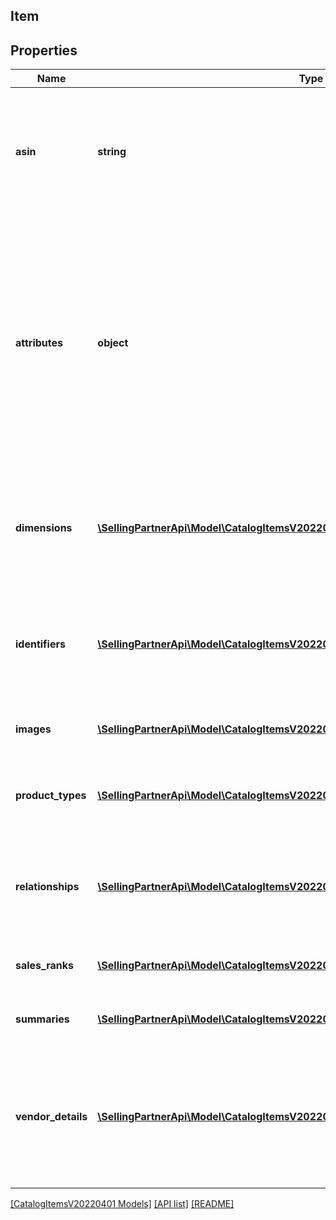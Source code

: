 ## Item

## Properties

Name | Type | Description | Notes
------------ | ------------- | ------------- | -------------
**asin** | **string** | Amazon Standard Identification Number (ASIN) is the unique identifier for an item in the Amazon catalog. |
**attributes** | **object** | A JSON object that contains structured item attribute data keyed by attribute name. Catalog item attributes conform to the related product type definitions available in the Selling Partner API for Product Type Definitions. | [optional]
**dimensions** | [**\SellingPartnerApi\Model\CatalogItemsV20220401\ItemDimensionsByMarketplace[]**](ItemDimensionsByMarketplace.md) | Array of dimensions associated with the item in the Amazon catalog by Amazon marketplace. | [optional]
**identifiers** | [**\SellingPartnerApi\Model\CatalogItemsV20220401\ItemIdentifiersByMarketplace[]**](ItemIdentifiersByMarketplace.md) | Identifiers associated with the item in the Amazon catalog, such as UPC and EAN identifiers. | [optional]
**images** | [**\SellingPartnerApi\Model\CatalogItemsV20220401\ItemImagesByMarketplace[]**](ItemImagesByMarketplace.md) | Images for an item in the Amazon catalog. | [optional]
**product_types** | [**\SellingPartnerApi\Model\CatalogItemsV20220401\ItemProductTypeByMarketplace[]**](ItemProductTypeByMarketplace.md) | Product types associated with the Amazon catalog item. | [optional]
**relationships** | [**\SellingPartnerApi\Model\CatalogItemsV20220401\ItemRelationshipsByMarketplace[]**](ItemRelationshipsByMarketplace.md) | Relationships by marketplace for an Amazon catalog item (for example, variations). | [optional]
**sales_ranks** | [**\SellingPartnerApi\Model\CatalogItemsV20220401\ItemSalesRanksByMarketplace[]**](ItemSalesRanksByMarketplace.md) | Sales ranks of an Amazon catalog item. | [optional]
**summaries** | [**\SellingPartnerApi\Model\CatalogItemsV20220401\ItemSummaryByMarketplace[]**](ItemSummaryByMarketplace.md) | Summary details of an Amazon catalog item. | [optional]
**vendor_details** | [**\SellingPartnerApi\Model\CatalogItemsV20220401\ItemVendorDetailsByMarketplace[]**](ItemVendorDetailsByMarketplace.md) | Vendor details associated with an Amazon catalog item. Vendor details are available to vendors only. | [optional]

[[CatalogItemsV20220401 Models]](../) [[API list]](../../Api) [[README]](../../../README.md)
